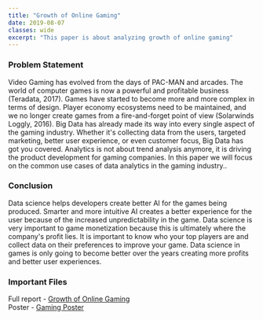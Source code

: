 ```yaml
---
title: "Growth of Online Gaming"
date: 2019-08-07
classes: wide
excerpt: "This paper is about analyzing growth of online gaming"
---
```


### Problem Statement
Video Gaming has evolved from the days of PAC-MAN and arcades. The world of computer games is now a powerful and profitable business (Teradata, 2017). Games have started to become more and more complex in terms of design. Player economy ecosystems need to be maintained, and we no longer create games from a fire-and-forget point of view (Solarwinds Loggly, 2016). Big Data has already made its way into every single aspect of the gaming industry. Whether it's collecting data from the users, targeted marketing, better user experience, or even customer focus, Big Data has got you covered. Analytics is not about trend analysis anymore, it is driving the product development for gaming companies. In this paper we will focus on the common use cases of data analytics in the gaming industry..

### Conclusion
Data science helps developers create better AI for the games being produced. Smarter and more intuitive AI creates a better experience for the user because of the increased unpredictability in the game. Data science is very important to game monetization because this is ultimately where the company's profit lies. It is important to know who your top players are and collect data on their preferences to improve your game. Data science in games is only going to become better over the years creating more profits and better user experiences.

### Important Files
Full report - [Growth of Online Gaming](https://github.com/dasun27/DSC/blob/master/files/Paper_Draft.docx)  
Poster - [Gaming Poster](https://github.com/dasun27/DSC/blob/master/files/Growth%20of%20Online%20Gaming.pdf)

